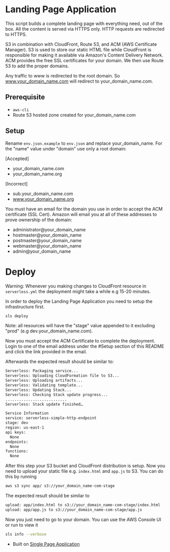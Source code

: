 <!--
title: AWS Landing Page Application example in NodeJS
description: This example demonstrates how to setup a Landing Page Application.
layout: Doc
-->
# Landing Page Application

This script builds a complete landing page with everything need, out of the box. All the content is served via HTTPS only. HTTP requests are redirected to HTTPS.

S3 in combination with CloudFront, Route 53, and ACM (AWS Certificate Manager). S3 is used to store our static HTML file while CloudFront is responsible for making it available via Amazon's Content Delivery Network. ACM provides the free SSL certificates for your domain. We then use Route 53 to add the proper domains.

Any traffic to www is redirected to the root domain. So www.your_domain_name.com will redirect to your_domain_name.com.

## Prerequisite

- `aws-cli`
- Route 53 hosted zone created for your_domain_name.com

## Setup

Rename `env.json.example` to `env.json` and replace your_domain_name. For the "name" value under "domain" use only a root domain:

[Accepted]
- your_domain_name.com
- your_domain_name.org

[Incorrect]
- sub.your_domain_name.com
- www.your_domain_name.org

You must have an email for the domain you use in order to accept the ACM certificate (SSL Cert). Amazon will email you at all of these addresses to prove ownership of the domain:

- administrator@your_domain_name
- hostmaster@your_domain_name
- postmaster@your_domain_name
- webmaster@your_domain_name
- admin@your_domain_name

# Deploy

Warning: Whenever you making changes to CloudFront resource in `serverless.yml` the deployment might take a while e.g 15-20 minutes.

In order to deploy the Landing Page Application you need to setup the infrastructure first.

```bash
sls deploy
```

Note: all resources will have the "stage" value appended to it excluding "prod" (e.g dev.your_domain_name.com).

Now you must accept the ACM Certificate to complete the deployment. Login to one of the email address under the #Setup section of this README and click the link provided in the email.

Afterwards the expected result should be similar to:

```bash
Serverless: Packaging service...
Serverless: Uploading CloudFormation file to S3...
Serverless: Uploading artifacts...
Serverless: Validating template...
Serverless: Updating Stack...
Serverless: Checking Stack update progress...
...........................
Serverless: Stack update finished…

Service Information
service: serverless-simple-http-endpoint
stage: dev
region: us-east-1
api keys:
  None
endpoints:
  None
functions:
  None
```

After this step your S3 bucket and CloudFront distribution is setup. Now you need to upload your static file e.g. `index.html` and `app.js` to S3. You can do this by running

```bash
aws s3 sync app/ s3://your_domain_name-com-stage
```

The expected result should be similar to

```bash
upload: app/index.html to s3://your_domain_name-com-stage/index.html
upload: app/app.js to s3://your_domain_name-com-stage/app.js
```

Now you just need to go to your domain. You can use the AWS Console UI or run to view it

```bash
sls info --verbose
```

- Built on <a href="https://github.com/serverless/examples/tree/master/aws-node-single-page-app-via-cloudfront">Single Page Application</a>